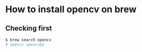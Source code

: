 # How to install opencv on brew

## Checking first
```bash
$ brew search opencv
# opencv opencv@2 
```